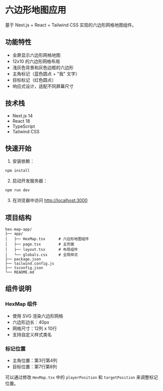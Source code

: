 # 六边形地图应用

基于 Next.js + React + Tailwind CSS 实现的六边形网格地图组件。

## 功能特性

- 全屏显示六边形网格地图
- 12x10 的六边形网格布局
- 浅灰色背景和灰色边框的六边形
- 主角标记（蓝色圆点 + "我" 文字）
- 目标标记（红色圆点）
- 响应式设计，适配不同屏幕尺寸

## 技术栈

- Next.js 14
- React 18
- TypeScript
- Tailwind CSS

## 快速开始

1. 安装依赖：
```bash
npm install
```

2. 启动开发服务器：
```bash
npm run dev
```

3. 在浏览器中访问 [http://localhost:3000](http://localhost:3000)

## 项目结构

```
hex-map-app/
├── app/
│   ├── HexMap.tsx      # 六边形地图组件
│   ├── page.tsx        # 主页面
│   ├── layout.tsx      # 布局组件
│   └── globals.css     # 全局样式
├── package.json
├── tailwind.config.js
├── tsconfig.json
└── README.md
```

## 组件说明

### HexMap 组件

- 使用 SVG 渲染六边形网格
- 六边形边长：40px
- 网格尺寸：12列 x 10行
- 支持自定义样式类名

### 标记位置

- 主角位置：第3行第4列
- 目标位置：第7行第8列

可以通过修改 `HexMap.tsx` 中的 `playerPosition` 和 `targetPosition` 来调整标记位置。
